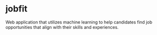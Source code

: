 # jobfit
Web application that utilizes machine learning to help candidates find job opportunities that align with their skills and experiences.
